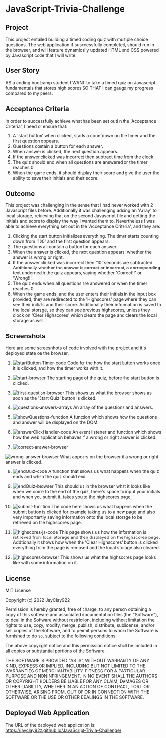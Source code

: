 # JavaScript-Trivia-Challenge

## Project

This project entailed building a timed coding quiz with multiple choice questions. The web application if susccessfully completed, should run in the browser, and will feature dynamically updated HTML and CSS powered by Javascript code that I will write.

## User Story

AS a coding bootcamp student
I WANT to take a timed quiz on Javascript fundamentals that stores high scores
SO THAT I can gauge my progress compared to my peers.

## Acceptance Criteria

In order to successfully achieve what has been set outi n the 'Acceptance Criteria', I need ot ensure that:

1. A 'start button' when clicked, starts a countdown on the timer and the first question qppears.
2. Questions contain a button for each answer.
3. When answer is clicked, the next question appears.
4. If the answer clicked was incorrect then subtract time from the clock.
5. The quiz should end when all questions are answered or the timer reaches 0.
6. When the game ends, it should display their score and give the user the ability to save their initials and their score.

## Outcome

This project was challenging in the sense that I had never worked with 2 Javascript files before. Additionally it was challenging adding an 'Array' to local storage, retrieving that on the second Javascript file and getting the initials and score to display the way I wanted them to. Nevertheless I was able to achieve everything set out in the 'Acceptance Criteria', and they are:

1. Clicking the start button initializes everything. The timer starts counting down from '100' and the first question appears.
2. The questions all contain a button for each answer.
3. When the answer is clicked, the next question appears: whether the answer is wrong or right.
4. If the answer clicked was incorrect then '10' seconds are subtracted. Additionally whether the answer is correct or incorrect, a corresponding text underneath the quiz appears, saying whether 'Correct!!' or 'Wrong!!'.
5. The quiz ends when all questions are answered or when the timer reaches 0.
6. When the game ends, and the user enters their initials in the input box provided, they are redirected to the 'Highscores' page where they can see their initials and their score. Additionally their information is saved to the local storage, so they can see previous highscores, unless they clock on 'Clear Highscores' which clears the page and clears the local storage as well.

## Screenshots

Here are some screesnhots of code involved with the project and it's deployed state on the browser.

1. ![startButton-Timer-code](./starter/assets/screenshots/startButton-timer-function-code.png)
Code for the how the start button works once it is clicked, and how the timer works with it.

2. ![start-browser](./starter/assets/screenshots/start-browser.png)
The starting page of the quiz, before the start button is clicked.

3. ![first-question-browser](./starter/assets/screenshots/first-question.png)
This shows us what the browser shows as soon as the 'Start Quiz' button is clicked.

4. ![questions-answers-arrays](./starter/assets/screenshots/questions-array-answers-array.png)
An array of the questions and answers.

5. ![showQuestions-function](./starter/assets/screenshots/showQuestions-function-code.png)
A function which shows how the questions and answer will be displayed on the DOM.

6. ![answerClickHandler-code](./starter/assets/screenshots/answerClickHandler-code.png)
An event listener and function which shows how the web application behaves if a wrong or right answer is clicked.

7. ![correct-answer-browser](./starter/assets/screenshots/correct-browser.png)

 ![wrong-answer-browser](./starter/assets/screenshots/wrong-browser.png)
What appears on the browser if a wrong or right answer is clicked.

8. ![endQuiz-code](./starter/assets/screenshots/endQuiz-function-code.png)
A function that shows us what happens when the quiz ends and when the quiz should end.

9. ![endQuiz-browser](./starter/assets/screenshots/endQuiz-browser.png)
This should us in the browser what it looks like when we come to the end of the quiz, there's space to input your initials and when you submit it, takes you to the highscores page.

10. ![submit-function](./starter/assets/screenshots/submit-function-code.png)
The code here shows us what happens when the submit button is clicked for example taking us to a new page and also very importantly saving information onto the local storage to be retrieved on the highscores page.

11. ![highscores-js-code](./starter/assets/screenshots/highscores-js-page-code.png)
This page shows us how the information is retireved from local storage and then displayed on the highscores page. Addtionally it shows how when the 'Clear Highscores' button is clicked everything from the page is removed and the local storage also cleared.

12. ![highscores-browser](./starter/assets/screenshots/highscores-browser.png)
This shows us what the highscores page looks like with some information on it.


## License

MIT License

Copyright (c) 2022 JayClay922

Permission is hereby granted, free of charge, to any person obtaining a copy of this software and associated documentation files (the "Software"), to deal in the Software without restriction, including without limitation the rights to use, copy, modify, merge, publish, distribute, sublicense, and/or sell copies of the Software, and to permit persons to whom the Software is furnished to do so, subject to the following conditions:

The above copyright notice and this permission notice shall be included in all copies or substantial portions of the Software.

THE SOFTWARE IS PROVIDED "AS IS", WITHOUT WARRANTY OF ANY KIND, EXPRESS OR IMPLIED, INCLUDING BUT NOT LIMITED TO THE WARRANTIES OF MERCHANTABILITY, FITNESS FOR A PARTICULAR PURPOSE AND NONINFRINGEMENT. IN NO EVENT SHALL THE AUTHORS OR COPYRIGHT HOLDERS BE LIABLE FOR ANY CLAIM, DAMAGES OR OTHER LIABILITY, WHETHER IN AN ACTION OF CONTRACT, TORT OR OTHERWISE, ARISING FROM, OUT OF OR IN CONNECTION WITH THE SOFTWARE OR THE USE OR OTHER DEALINGS IN THE SOFTWARE.

## Deployed Web Application

The URL of the deployed web application is:
https://jayclay922.github.io/JavaScript-Trivia-Challenge/